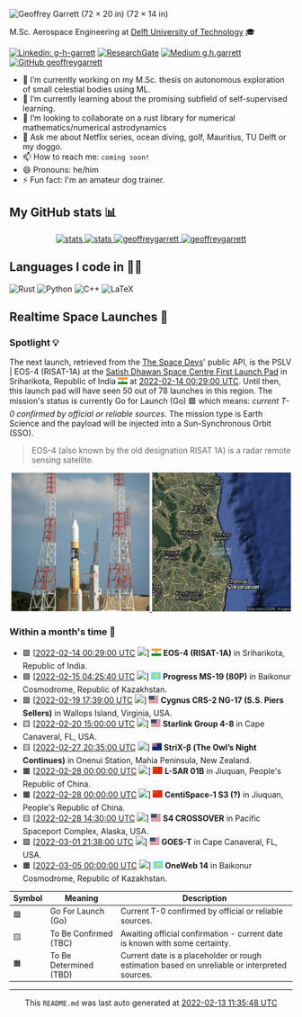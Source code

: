 ![Geoffrey Garrett (72 × 20 in) (72 × 14 in)](https://user-images.githubusercontent.com/26066340/153750722-79b2b8cb-b08a-4484-8c7b-a8853eed8a9f.gif)

M.Sc. Aerospace Engineering at [Delft University of Technology](https://www.tudelft.nl/en/) 🎓

[![Linkedin: g-h-garrett](https://img.shields.io/badge/-Geoffrey-blue?style=flat-square&logo=Linkedin&logoColor=white&link=https://www.linkedin.com/in/g-h-garrett/)](https://www.linkedin.com/in/g-h-garrett/)
[![ResearchGate](https://img.shields.io/badge/ResearchGate-00CCBB?logo=ResearchGate&logoColor=white)](Https://www.researchgate.net/profile/Geoffrey-Garrett)
[![Medium g.h.garrett](https://img.shields.io/badge/Medium-12100E?logo=medium&logoColor=white)](https://medium.com/@g.h.garrett)
[![GitHub geoffreygarrett](https://img.shields.io/github/followers/geoffreygarrett?label=follow&style=social)](https://github.com/geoffreygarrett)

- 🔭 I’m currently working on my M.Sc. thesis on autonomous exploration of small celestial bodies using ML.
- 🌱 I’m currently learning about the promising subfield of self-supervised learning.
- 👯 I’m looking to collaborate on a rust library for numerical mathematics/numerical astrodynamics
- 💬 Ask me about Netflix series, ocean diving, golf, Mauritius, TU Delft or my doggo.
- 📫 How to reach me: `coming soon!`
- 😄 Pronouns: he/him
- ⚡ Fun fact: I'm an amateur dog trainer.
<!-- - 🤔 I’m looking for help with ... -->

## My GitHub stats 📊
<p align="center">
    <a href="https://github-readme-stats.vercel.app/api?username=geoffreygarrett&show_icons=true&include_all_commits=true&theme=light/#gh-light-mode-only">
      <img width="420px"
           alt="stats"
           src="https://github-readme-stats.vercel.app/api?username=geoffreygarrett&show_icons=true&include_all_commits=true&theme=light" />
    </a>
    <a href="https://github-readme-stats.vercel.app/api?username=geoffreygarrett&show_icons=true&include_all_commits=true&theme=dark/#gh-dark-mode-only">
      <img width="420px"
           alt="stats"
           src="https://github-readme-stats.vercel.app/api?username=geoffreygarrett&show_icons=true&include_all_commits=true&theme=dark" />
    </a>
    <a href="https://github-readme-streak-stats.herokuapp.com/?user=geoffreygarrett&theme=light/#gh-light-mode-only">
      <img width="420px"
           alt="geoffreygarrett"
           src="https://github-readme-streak-stats.herokuapp.com/?user=geoffreygarrett&theme=light" />
    </a>
    <a href="https://github-readme-streak-stats.herokuapp.com/?user=geoffreygarrett&theme=dark/#gh-dark-mode-only">
      <img width="420px"
           alt="geoffreygarrett"
           src="https://github-readme-streak-stats.herokuapp.com/?user=geoffreygarrett&theme=dark" />
    </a>
</p>

## Languages I code in 👨‍💻️
![Rust](https://img.shields.io/badge/rust-%23000000.svg?style=for-the-badge&logo=rust&logoColor=white)
![Python](https://img.shields.io/badge/python-3670A0?style=for-the-badge&logo=python&logoColor=ffdd54)
![C++](https://img.shields.io/badge/c++-%2300599C.svg?style=for-the-badge&logo=c%2B%2B&logoColor=white)
![LaTeX](https://img.shields.io/badge/latex-%23008080.svg?style=for-the-badge&logo=latex&logoColor=white)

## Realtime Space Launches 🚀

### Spotlight 💡
The next launch, retrieved from the
<a href="https://thespacedevs.com/">The Space Devs</a>' public API, is the
PSLV  | EOS-4 (RISAT-1A) at the
<a href="https://en.wikipedia.org/wiki/Satish_Dhawan_Space_Centre_First_Launch_Pad">Satish Dhawan Space Centre First Launch Pad</a> in
Sriharikota, Republic of India
<img width="17" src="https://raw.githubusercontent.com/lipis/flag-icons/main/flags/4x3/in.svg" />
at <a href="https://www.timeanddate.com/worldclock/fixedtime.html?iso=20220214T002900">2022-02-14 00:29:00 UTC</a>.  Until
then, this launch pad will have seen 50
out of 78 launches in this
region. The mission's status is currently Go for Launch
(Go) 🟩  which means:
*current T-0 confirmed by official or reliable sources.* The mission type is
Earth Science and the payload will be injected
into a Sun-Synchronous Orbit
(SSO).
<br>
<blockquote>
  EOS-4 (also known by the old designation RISAT 1A) is a radar remote sensing satellite.
</blockquote>

<p float="left" align="center">
  <a href="https://en.wikipedia.org/wiki/Satish_Dhawan_Space_Centre_First_Launch_Pad" >
    <img alt="launch-image" width="49%" src="cache/launch_image.png" />
  </a>
  <a href="https://www.google.com/maps?q=13.733,80.235" >
    <img alt="pad-location" width="49%" src="cache/map_image.png"  />
  </a>
</p>

### Within a month's time 📅
-  🟩  \[<a href="https://www.timeanddate.com/worldclock/fixedtime.html?iso=20220214T002900">2022-02-14 00:29:00 UTC</a> <a href="https://www.google.com/calendar/render?action=TEMPLATE&text=PSLV  | EOS-4 (RISAT-1A)&location=Sriharikota, Republic of India&dates=20220214T002900Z%2F20220214T002900Z"><img border="0" width="15" src="https://upload.wikimedia.org/wikipedia/commons/a/a5/Google_Calendar_icon_%282020%29.svg"></a>\]  <img width="17" src="https://raw.githubusercontent.com/lipis/flag-icons/main/flags/4x3/in.svg" /> **EOS-4 (RISAT-1A)** in Sriharikota, Republic of India.
-  🟩  \[<a href="https://www.timeanddate.com/worldclock/fixedtime.html?iso=20220215T042540">2022-02-15 04:25:40 UTC</a> <a href="https://www.google.com/calendar/render?action=TEMPLATE&text=Soyuz 2.1a | Progress MS-19 (80P)&location=Baikonur Cosmodrome, Republic of Kazakhstan&dates=20220215T042540Z%2F20220215T042540Z"><img border="0" width="15" src="https://upload.wikimedia.org/wikipedia/commons/a/a5/Google_Calendar_icon_%282020%29.svg"></a>\]  <img width="17" src="https://raw.githubusercontent.com/lipis/flag-icons/main/flags/4x3/kz.svg" /> **Progress MS-19 (80P)** in Baikonur Cosmodrome, Republic of Kazakhstan.
-  🟩  \[<a href="https://www.timeanddate.com/worldclock/fixedtime.html?iso=20220219T173900">2022-02-19 17:39:00 UTC</a> <a href="https://www.google.com/calendar/render?action=TEMPLATE&text=Antares 230+ | Cygnus CRS-2 NG-17 (S.S. Piers Sellers)&location=Wallops Island, Virginia, USA&dates=20220219T173900Z%2F20220219T173900Z"><img border="0" width="15" src="https://upload.wikimedia.org/wikipedia/commons/a/a5/Google_Calendar_icon_%282020%29.svg"></a>\]  <img width="17" src="https://raw.githubusercontent.com/lipis/flag-icons/main/flags/4x3/us.svg" /> **Cygnus CRS-2 NG-17 (S.S. Piers Sellers)** in Wallops Island, Virginia, USA.
-  🟨  \[<a href="https://www.timeanddate.com/worldclock/fixedtime.html?iso=20220220T150000">2022-02-20 15:00:00 UTC</a> <a href="https://www.google.com/calendar/render?action=TEMPLATE&text=Falcon 9 Block 5 | Starlink Group 4-8&location=Cape Canaveral, FL, USA&dates=20220220T150000Z%2F20220220T190000Z"><img border="0" width="15" src="https://upload.wikimedia.org/wikipedia/commons/a/a5/Google_Calendar_icon_%282020%29.svg"></a>\]  <img width="17" src="https://raw.githubusercontent.com/lipis/flag-icons/main/flags/4x3/us.svg" /> **Starlink Group 4-8** in Cape Canaveral, FL, USA.
-  🟨  \[<a href="https://www.timeanddate.com/worldclock/fixedtime.html?iso=20220227T203500">2022-02-27 20:35:00 UTC</a> <a href="https://www.google.com/calendar/render?action=TEMPLATE&text=Electron | The Owl’s Night Continues&location=Onenui Station, Mahia Peninsula, New Zealand&dates=20220227T203500Z%2F20220227T203500Z"><img border="0" width="15" src="https://upload.wikimedia.org/wikipedia/commons/a/a5/Google_Calendar_icon_%282020%29.svg"></a>\]  <img width="17" src="https://raw.githubusercontent.com/lipis/flag-icons/main/flags/4x3/nz.svg" /> **StriX-β (The Owl’s Night Continues)** in Onenui Station, Mahia Peninsula, New Zealand.
-  🟧  \[<a href="https://www.timeanddate.com/worldclock/fixedtime.html?iso=20220228T000000">2022-02-28 00:00:00 UTC</a> <a href="https://www.google.com/calendar/render?action=TEMPLATE&text=Long March 4C | L-SAR 01B&location=Jiuquan, People&#x27;s Republic of China&dates=20220228T000000Z%2F20220228T000000Z"><img border="0" width="15" src="https://upload.wikimedia.org/wikipedia/commons/a/a5/Google_Calendar_icon_%282020%29.svg"></a>\]  <img width="17" src="https://raw.githubusercontent.com/lipis/flag-icons/main/flags/4x3/cn.svg" /> **L-SAR 01B** in Jiuquan, People's Republic of China.
-  🟧  \[<a href="https://www.timeanddate.com/worldclock/fixedtime.html?iso=20220228T000000">2022-02-28 00:00:00 UTC</a> <a href="https://www.google.com/calendar/render?action=TEMPLATE&text=Kuaizhou 1A | CentiSpace-1 S3 (?)&location=Jiuquan, People&#x27;s Republic of China&dates=20220228T000000Z%2F20220228T000000Z"><img border="0" width="15" src="https://upload.wikimedia.org/wikipedia/commons/a/a5/Google_Calendar_icon_%282020%29.svg"></a>\]  <img width="17" src="https://raw.githubusercontent.com/lipis/flag-icons/main/flags/4x3/cn.svg" /> **CentiSpace-1 S3 (?)** in Jiuquan, People's Republic of China.
-  🟨  \[<a href="https://www.timeanddate.com/worldclock/fixedtime.html?iso=20220228T143000">2022-02-28 14:30:00 UTC</a> <a href="https://www.google.com/calendar/render?action=TEMPLATE&text=Astra Rocket 3 | S4 CROSSOVER&location=Pacific Spaceport Complex, Alaska, USA&dates=20220228T143000Z%2F20220228T153000Z"><img border="0" width="15" src="https://upload.wikimedia.org/wikipedia/commons/a/a5/Google_Calendar_icon_%282020%29.svg"></a>\]  <img width="17" src="https://raw.githubusercontent.com/lipis/flag-icons/main/flags/4x3/us.svg" /> **S4 CROSSOVER** in Pacific Spaceport Complex, Alaska, USA.
-  🟩  \[<a href="https://www.timeanddate.com/worldclock/fixedtime.html?iso=20220301T213800">2022-03-01 21:38:00 UTC</a> <a href="https://www.google.com/calendar/render?action=TEMPLATE&text=Atlas V 541 | GOES-T&location=Cape Canaveral, FL, USA&dates=20220301T213800Z%2F20220301T233800Z"><img border="0" width="15" src="https://upload.wikimedia.org/wikipedia/commons/a/a5/Google_Calendar_icon_%282020%29.svg"></a>\]  <img width="17" src="https://raw.githubusercontent.com/lipis/flag-icons/main/flags/4x3/us.svg" /> **GOES-T** in Cape Canaveral, FL, USA.
-  🟧  \[<a href="https://www.timeanddate.com/worldclock/fixedtime.html?iso=20220305T000000">2022-03-05 00:00:00 UTC</a> <a href="https://www.google.com/calendar/render?action=TEMPLATE&text=Soyuz 2.1b/Fregat-M | OneWeb 14&location=Baikonur Cosmodrome, Republic of Kazakhstan&dates=20220305T000000Z%2F20220305T000000Z"><img border="0" width="15" src="https://upload.wikimedia.org/wikipedia/commons/a/a5/Google_Calendar_icon_%282020%29.svg"></a>\]  <img width="17" src="https://raw.githubusercontent.com/lipis/flag-icons/main/flags/4x3/kz.svg" /> **OneWeb 14** in Baikonur Cosmodrome, Republic of Kazakhstan.


<p align="center">
    <table class="tg">
    <thead>
      <tr>
        <th class="tg-0pky">Symbol</th>
        <th class="tg-0pky">Meaning</th>
        <th class="tg-0pky">Description</th>
      </tr>
    </thead>
    <tbody>
      <tr>
        <td class="tg-0pky">🟩</td>
        <td class="tg-0pky">Go For Launch (Go)</td>
        <td class="tg-0pky">Current T-0 confirmed by official or reliable sources.</td>
      </tr>
      <tr>
        <td class="tg-0pky">🟨</td>
        <td class="tg-0pky">To Be Confirmed (TBC)</td>
        <td class="tg-0pky">Awaiting official confirmation - current date is known with some certainty.</td>
      </tr>
      <tr>
        <td class="tg-0pky">🟧</td>
        <td class="tg-0pky">To Be Determined (TBD)</td>
        <td class="tg-0pky">Current date is a placeholder or rough estimation based on unreliable or interpreted sources.</td>
      </tr>
    </tbody>
    </table>
</p>

<hr>
  <div align="center">
  This <code>README.md</code> was last auto generated at <a href="https://www.timeanddate.com/worldclock/fixedtime.html?iso=20220213T113548">2022-02-13 11:35:48 UTC</a>
  <br>
  <!-- <a href="https://medium.com/@g.h.garrett" target="_blank">Learn to add space launches to your profile here!</a> -->
</div>